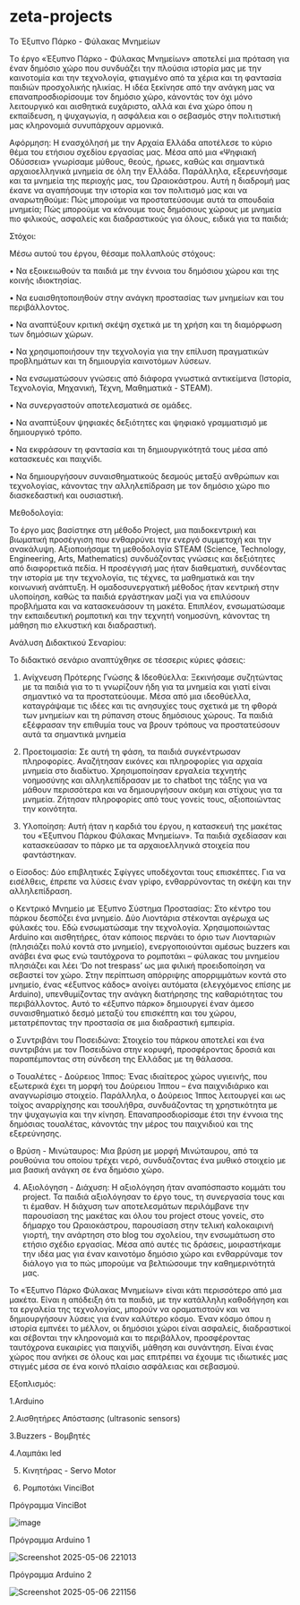 # zeta-projects
Το Έξυπνο Πάρκο - Φύλακας Μνημείων

Tο έργο «Έξυπνο Πάρκο - Φύλακας Μνημείων» αποτελεί μια πρόταση για έναν δημόσιο χώρο που συνδυάζει την πλούσια ιστορία μας με την καινοτομία και την τεχνολογία, φτιαγμένο από τα χέρια και τη φαντασία παιδιών προσχολικής ηλικίας. Η ιδέα ξεκίνησε από την ανάγκη μας να επαναπροσδιορίσουμε τον δημόσιο χώρο, κάνοντάς τον όχι μόνο λειτουργικό και αισθητικά ευχάριστο, αλλά και ένα χώρο όπου η εκπαίδευση, η ψυχαγωγία, η ασφάλεια και ο σεβασμός στην πολιτιστική μας κληρονομιά συνυπάρχουν αρμονικά.

Αφόρμηση:
Η ενασχόλησή με την Αρχαία Ελλάδα αποτέλεσε το κύριο θέμα του ετήσιου σχεδίου εργασίας μας. Μέσα από μια «Ψηφιακή Οδύσσεια» γνωρίσαμε μύθους, θεούς, ήρωες, καθώς και σημαντικά αρχαιοελληνικά μνημεία σε όλη την Ελλάδα. Παράλληλα, εξερευνήσαμε και τα μνημεία της περιοχής μας, του Ωραιοκάστρου. Αυτή η διαδρομή μας έκανε να αγαπήσουμε την ιστορία και τον πολιτισμό μας και να αναρωτηθούμε: Πώς μπορούμε να προστατεύσουμε αυτά τα σπουδαία μνημεία; Πώς μπορούμε να κάνουμε τους δημόσιους χώρους με μνημεία πιο φιλικούς, ασφαλείς και διαδραστικούς για όλους, ειδικά για τα παιδιά;  

Στόχοι:

Μέσω αυτού του έργου, θέσαμε πολλαπλούς στόχους:

•	Να εξοικειωθούν τα παιδιά με την έννοια του δημόσιου χώρου και της κοινής ιδιοκτησίας.

•	Να ευαισθητοποιηθούν στην ανάγκη προστασίας των μνημείων και του περιβάλλοντος.

•	Να αναπτύξουν κριτική σκέψη σχετικά με τη χρήση και τη διαμόρφωση των δημόσιων χώρων.

•	Να χρησιμοποιήσουν την τεχνολογία για την επίλυση πραγματικών προβλημάτων και τη δημιουργία καινοτόμων λύσεων.

•	Να ενσωματώσουν γνώσεις από διάφορα γνωστικά αντικείμενα (Ιστορία, Τεχνολογία, Μηχανική, Τέχνη, Μαθηματικά - STEAM). 

•	Να συνεργαστούν αποτελεσματικά σε ομάδες. 

•	Να αναπτύξουν ψηφιακές δεξιότητες και ψηφιακό γραμματισμό με δημιουργικό τρόπο. 

•	Να εκφράσουν τη φαντασία και τη δημιουργικότητά τους μέσα από κατασκευές και παιχνίδι.  

•	Να δημιουργήσουν συναισθηματικούς δεσμούς μεταξύ ανθρώπων και τεχνολογίας, κάνοντας την αλληλεπίδραση με τον δημόσιο χώρο πιο διασκεδαστική και ουσιαστική.

Μεθοδολογία:

Το έργο μας βασίστηκε στη μέθοδο Project, μια παιδοκεντρική και βιωματική προσέγγιση που ενθαρρύνει την ενεργό συμμετοχή και την ανακάλυψη. Αξιοποιήσαμε τη μεθοδολογία STEAM (Science, Technology, Engineering, Arts, Mathematics) συνδυάζοντας γνώσεις και δεξιότητες από διαφορετικά πεδία. Η προσέγγισή μας ήταν διαθεματική, συνδέοντας την ιστορία με την τεχνολογία, τις τέχνες, τα μαθηματικά και την κοινωνική ανάπτυξη. Η ομαδοσυνεργατική μέθοδος ήταν κεντρική στην υλοποίηση, καθώς τα παιδιά εργάστηκαν μαζί για να επιλύσουν προβλήματα και να κατασκευάσουν τη μακέτα. Επιπλέον, ενσωματώσαμε την εκπαιδευτική ρομποτική και την τεχνητή νοημοσύνη, κάνοντας τη μάθηση πιο ελκυστική και διαδραστική. 

Ανάλυση Διδακτικού Σεναρίου:

Το διδακτικό σενάριο αναπτύχθηκε σε τέσσερις κύριες φάσεις:

1.	Ανίχνευση Πρότερης Γνώσης & Ιδεοθύελλα: Ξεκινήσαμε συζητώντας με τα παιδιά για το τι γνωρίζουν ήδη για τα μνημεία και γιατί είναι σημαντικό να τα προστατεύουμε. Μέσα από μια ιδεοθύελλα, καταγράψαμε τις ιδέες και τις ανησυχίες τους σχετικά με τη φθορά των μνημείων και τη ρύπανση στους δημόσιους χώρους. Τα παιδιά εξέφρασαν την επιθυμία τους να βρουν τρόπους να προστατεύσουν αυτά τα σημαντικά μνημεία

2.	Προετοιμασία: Σε αυτή τη φάση, τα παιδιά συγκέντρωσαν πληροφορίες. Αναζήτησαν εικόνες και πληροφορίες για αρχαία μνημεία στο διαδίκτυο. Χρησιμοποίησαν εργαλεία τεχνητής νοημοσύνης και αλληλεπίδρασαν με το chatbot της τάξης για να μάθουν περισσότερα και να δημιουργήσουν ακόμη και στίχους για τα μνημεία. Ζήτησαν πληροφορίες από τους γονείς τους, αξιοποιώντας την κοινότητα.
	  
3.	Υλοποίηση: Αυτή ήταν η καρδιά του έργου, η κατασκευή της μακέτας του «Έξυπνου Πάρκου Φύλακας Μνημείων». Τα παιδιά σχεδίασαν και κατασκεύασαν το πάρκο με τα αρχαιοελληνικά στοιχεία που φαντάστηκαν.
   
o	Είσοδος: Δύο επιβλητικές Σφίγγες υποδέχονται τους επισκέπτες. Για να εισέλθεις, έπρεπε να λύσεις έναν γρίφο, ενθαρρύνοντας τη σκέψη και την αλληλεπίδραση.

o	Κεντρικό Μνημείο με Έξυπνο Σύστημα Προστασίας: Στο κέντρο του πάρκου δεσπόζει ένα μνημείο. Δύο Λιοντάρια στέκονται αγέρωχα ως φύλακές του. Εδώ ενσωματώσαμε την τεχνολογία. Χρησιμοποιώντας Arduino και αισθητήρες, όταν κάποιος περνάει το όριο των Λιονταριών (πλησιάζει πολύ κοντά στο μνημείο), ενεργοποιούνται αμέσως buzzers και ανάβει ένα φως ενώ ταυτόχρονα το ρομποτάκι – φύλακας του μνημείου πλησιάζει και λέει ‘Do not trespass’ ως μια φιλική προειδοποίηση να σεβαστεί τον χώρο. Στην περίπτωση απόρριψης απορριμμάτων κοντά στο μνημείο, ένας «έξυπνος κάδος» ανοίγει αυτόματα (ελεγχόμενος επίσης με Arduino), υπενθυμίζοντας την ανάγκη διατήρησης της καθαριότητας του περιβάλλοντος. Αυτό το «έξυπνο πάρκο» δημιουργεί έναν άμεσο συναισθηματικό δεσμό μεταξύ του επισκέπτη και του χώρου, μετατρέποντας την προστασία σε μια διαδραστική εμπειρία. 

o	Συντριβάνι του Ποσειδώνα: Στοιχείο του πάρκου αποτελεί και ένα συντριβάνι με τον Ποσειδώνα στην κορυφή, προσφέροντας δροσιά και παραπέμποντας στη σύνδεση της Ελλάδας με τη θάλασσα.

o	Τουαλέτες - Δούρειος Ίππος: Ένας ιδιαίτερος χώρος υγιεινής, που εξωτερικά έχει τη μορφή του Δούρειου Ίππου – ένα παιχνιδιάρικο και αναγνωρίσιμο στοιχείο. Παράλληλα, ο Δούρειος Ίππος λειτουργεί και ως τοίχος αναρρίχησης και τσουλήθρα, συνδυάζοντας τη χρηστικότητα με την ψυχαγωγία και την κίνηση. Επαναπροσδιορίσαμε έτσι την έννοια της δημόσιας τουαλέτας, κάνοντάς την μέρος του παιχνιδιού και της εξερεύνησης.

o	Βρύση - Μινώταυρος: Μια βρύση με μορφή Μινώταυρου, από τα ρουθούνια του οποίου τρέχει νερό, συνδυάζοντας ένα μυθικό στοιχείο με μια βασική ανάγκη σε ένα δημόσιο χώρο.

4.	Αξιολόγηση - Διάχυση: Η αξιολόγηση ήταν αναπόσπαστο κομμάτι του project. Τα παιδιά αξιολόγησαν το έργο τους, τη συνεργασία τους και τι έμαθαν. Η διάχυση των αποτελεσμάτων περιλάμβανε την παρουσίαση της μακέτας και όλου του project στους γονείς, στο δήμαρχο του Ωραιοκάστρου, παρουσίαση στην τελική καλοκαιρινή γιορτή, την ανάρτηση στο blog του σχολείου, την ενσωμάτωση στο ετήσιο σχέδιο εργασίας. Μέσα από αυτές τις δράσεις, μοιραστήκαμε την ιδέα μας για έναν καινοτόμο δημόσιο χώρο και ενθαρρύναμε τον διάλογο για το πώς μπορούμε να βελτιώσουμε την καθημερινότητά μας.   

Το «Έξυπνο Πάρκο Φύλακας Μνημείων» είναι κάτι περισσότερο από μια μακέτα. Είναι η απόδειξη ότι τα παιδιά, με την κατάλληλη καθοδήγηση και τα εργαλεία της τεχνολογίας, μπορούν να οραματιστούν και να δημιουργήσουν λύσεις για έναν καλύτερο κόσμο. Έναν κόσμο όπου η ιστορία εμπνέει το μέλλον, οι δημόσιοι χώροι είναι ασφαλείς, διαδραστικοί και σέβονται την κληρονομιά και το περιβάλλον, προσφέροντας ταυτόχρονα ευκαιρίες για παιχνίδι, μάθηση και συνάντηση. Είναι ένας χώρος που ανήκει σε όλους και μας επιτρέπει να έχουμε τις ιδιωτικές μας στιγμές μέσα σε ένα κοινό πλαίσιο ασφάλειας και σεβασμού.

Εξοπλισμός:

1.Arduino

2.Αισθητήρες Απόστασης (ultrasonic sensors)

3.Buzzers - Βομβητές

4.Λαμπάκι led

5. Κινητήρας - Servo Motor

6. Ρομποτάκι VinciBot

Πρόγραμμα VinciBot 

![image](https://github.com/user-attachments/assets/335fd4f3-66cb-4b74-b87d-c80d42079bb7)


Πρόγραμμα Arduino 1

![Screenshot 2025-05-06 221013](https://github.com/user-attachments/assets/3f58d402-0c3d-42f2-9e1e-ee2e0df30fe1)

Πρόγραμμα Arduino 2

![Screenshot 2025-05-06 221156](https://github.com/user-attachments/assets/31359ff6-1723-4761-85ce-7d5ccd7da4de)
